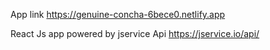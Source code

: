 App link
https://genuine-concha-6bece0.netlify.app

React Js app powered by jservice Api
https://jservice.io/api/
